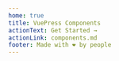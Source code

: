 ```yaml
---
home: true
title: VuePress Components
actionText: Get Started →
actionLink: components.md
footer: Made with ❤ by people
---
```



<FeatureList :summary="true"/>


<Changelog />
